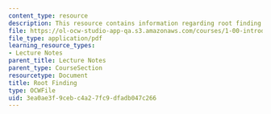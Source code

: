 ```yaml
---
content_type: resource
description: This resource contains information regarding root finding.
file: https://ol-ocw-studio-app-qa.s3.amazonaws.com/courses/1-00-introduction-to-computers-and-engineering-problem-solving-spring-2012/3ea0ae3f9cebc4a27fc9dfadb047c266_MIT1_00S12_Lec_33.pdf
file_type: application/pdf
learning_resource_types:
- Lecture Notes
parent_title: Lecture Notes
parent_type: CourseSection
resourcetype: Document
title: Root Finding
type: OCWFile
uid: 3ea0ae3f-9ceb-c4a2-7fc9-dfadb047c266
---
```

